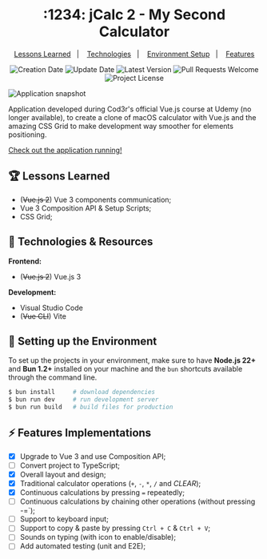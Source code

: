 <h1 align="center">
  :1234: jCalc 2 - My Second Calculator
</h1>

<p align="center">
  <a href="#trophy-lessons-learned">Lessons Learned</a>&nbsp;&nbsp;&nbsp;|&nbsp;&nbsp;&nbsp;
  <a href="#rocket-technologies--resources">Technologies</a>&nbsp;&nbsp;&nbsp;|&nbsp;&nbsp;&nbsp;
  <a href="#hammer-setting-up-the-environment">Environment Setup</a>&nbsp;&nbsp;&nbsp;|&nbsp;&nbsp;&nbsp;
  <a href="#zap-features-implementations">Features</a>
</p>

<p align="center">
  <img src="https://img.shields.io/static/v1?labelColor=000000&color=426b7c&label=created%20at&message=april%202020" alt="Creation Date" />

  <img src="https://img.shields.io/github/last-commit/juliolmuller/jcalc-2?label=updated%20at&labelColor=000000&color=426b7c" alt="Update Date" />

  <img src="https://img.shields.io/github/v/tag/juliolmuller/jcalc-2?label=latest%20version&labelColor=000000&color=426b7c" alt="Latest Version" />

  <img src="https://img.shields.io/static/v1?labelColor=000000&color=426b7c&label=PRs&message=welcome" alt="Pull Requests Welcome" />

  <img src="https://img.shields.io/github/license/juliolmuller/jcalc-2?labelColor=000000&color=426b7c" alt="Project License" />
</p>

![Application snapshot](https://github.com/user-attachments/assets/77ae5a29-d792-48b7-acd1-616c3c533a03)

Application developed during Cod3r's official Vue.js course at Udemy (no longer available), to create a clone of macOS calculator with Vue.js and the amazing CSS Grid to make development way smoother for elements positioning.

[Check out the application running!](https://jcalc2.vercel.app/)

## :trophy: Lessons Learned

- (~~Vue.js 2~~) Vue 3 components communication;
- Vue 3 Composition API & Setup Scripts;
- CSS Grid;

## :rocket: Technologies & Resources

**Frontend:**

- (~~Vue.js 2~~) Vue.js 3

**Development:**

- Visual Studio Code
- (~~Vue CLI~~) Vite

## :hammer: Setting up the Environment

To set up the projects in your environment, make sure to have **Node.js 22+** and **Bun 1.2+** installed on your machine and the `bun` shortcuts available through the command line.

```bash
$ bun install     # download dependencies
$ bun run dev     # run development server
$ bun run build   # build files for production
```

## :zap: Features Implementations

- [x] Upgrade to Vue 3 and use Composition API;
- [ ] Convert project to TypeScript;
- [x] Overall layout and design;
- [x] Traditional calculator operations (`+`, `-`, `*`, `/` and _CLEAR_);
- [x] Continuous calculations by pressing `=` repeatedly;
- [ ] Continuous calculations by chaining other operations (without pressing -=`);
- [ ] Support to keyboard input;
- [ ] Support to copy & paste by pressing `Ctrl + C` & `Ctrl + V`;
- [ ] Sounds on typing (with icon to enable/disable);
- [ ] Add automated testing (unit and E2E);
